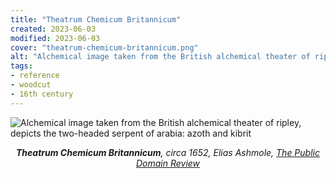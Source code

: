 ```yaml
---
title: "Theatrum Chemicum Britannicum"
created: 2023-06-03
modified: 2023-06-03
cover: "theatrum-chemicum-britannicum.png"
alt: "Alchemical image taken from the British alchemical theater of ripley, depicts the two-headed serpent of arabia: azoth and kibrit."
tags:
- reference
- woodcut
- 16th century
---
```


![Alchemical image taken from the British alchemical theater of ripley, depicts the two-headed serpent of arabia: azoth and kibrit](notes/woodcut/images/theatrum-chemicum-britannicum.png)
*<center>**Theatrum Chemicum Britannicum**, circa 1652, Elias Ashmole, [The Public Domain Review](https://publicdomainreview.org/collection/theatrum-chemicum)</center>*